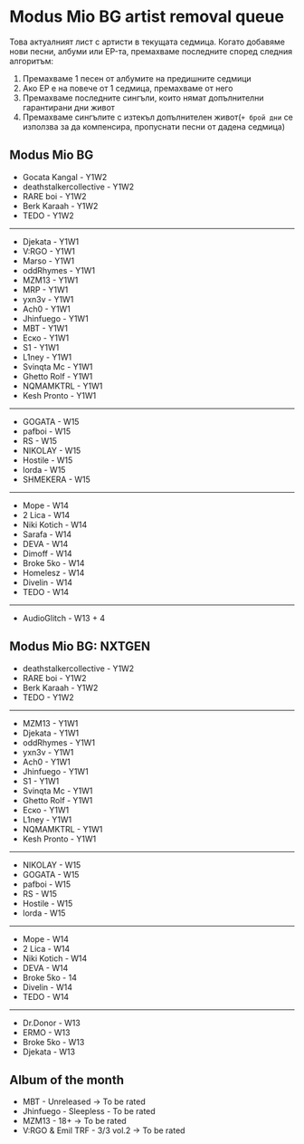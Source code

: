 # Modus Mio BG artist removal queue
Това актуалният лист с артисти в текущата седмица. Когато добавяме нови песни, албуми или EP-та, премахваме последните според следния алгоритъм:

1. Премахваме 1 песен от албумите на предишните седмици
1. Ако EP е на повече от 1 седмица, премахваме от него
1. Премахваме последните сингъли, които нямат допълнителни гарантирани дни живот
1. Премахваме сингълите с изтекъл допълнителен живот(`+ брой дни` се използва за да компенсира, пропуснати песни от дадена седмица)

## Modus Mio BG <!------------------------------------------------------------------------------------------->

- Gocata Kangal - Y1W2
- deathstalkercollective - Y1W2
- RARE boi - Y1W2
- Berk Karaah - Y1W2
- TEDO - Y1W2

---

- Djekata - Y1W1
- V:RGO - Y1W1
- Marso - Y1W1
- oddRhymes - Y1W1
- MZM13 - Y1W1
- MRP - Y1W1
- yxn3v - Y1W1
- Ach0 - Y1W1
- Jhinfuego - Y1W1
- MBT - Y1W1
- Еско - Y1W1
- S1 - Y1W1
- L1ney - Y1W1
- Svinqta Mc - Y1W1
- Ghetto Rolf - Y1W1
- NQMAMKTRL - Y1W1
- Kesh Pronto - Y1W1

---

- GOGATA - W15
- pafboi - W15
- RS - W15
- NIKOLAY - W15
- Hostile - W15
- lorda - W15
- SHMEKERA - W15

---

- Mope - W14
- 2 Lica - W14
- Niki Kotich - W14
- Sarafa - W14
- DEVA - W14
- Dimoff - W14
- Broke 5ko - W14
- Homelesz - W14
- Divelin - W14
- TEDO - W14

---

- AudioGlitch - W13 + 4


## Modus Mio BG: NXTGEN <!---------------------------------------------------------------------------------->

- deathstalkercollective - Y1W2
- RARE boi - Y1W2
- Berk Karaah - Y1W2
- TEDO - Y1W2

---

- MZM13 - Y1W1
- Djekata - Y1W1
- oddRhymes - Y1W1
- yxn3v - Y1W1
- Ach0 - Y1W1
- Jhinfuego - Y1W1
- S1 - Y1W1
- Svinqta Mc - Y1W1
- Ghetto Rolf - Y1W1
- Еско - Y1W1
- L1ney - Y1W1
- NQMAMKTRL - Y1W1
- Kesh Pronto - Y1W1

---

- NIKOLAY - W15
- GOGATA - W15
- pafboi - W15
- RS - W15
- Hostile - W15
- lorda - W15

---

- Mope - W14
- 2 Lica - W14
- Niki Kotich - W14
- DEVA - W14
- Broke 5ko - 14
- Divelin - W14
- TEDO - W14

---

- Dr.Donor - W13
- ERMO - W13
- Broke 5ko - W13
- Djekata - W13

## Album of the month <!------------------------------------------------------------------------------------->

- MBT - Unreleased -> To be rated
- Jhinfuego - Sleepless - To be rated
- MZM13 - 18+ -> To be rated
- V:RGO & Emil TRF - 3/3 vol.2 -> To be rated
